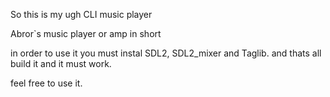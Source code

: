 So this is my ugh CLI music player

Abror`s music player or amp in short

in order to use it you must instal SDL2, SDL2_mixer and Taglib.
and thats all build it and it must work.

feel free to use it.



